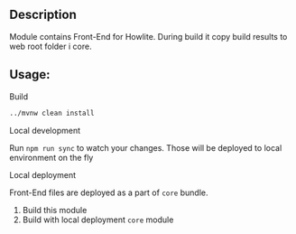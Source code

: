 ## Description

Module contains Front-End for Howlite. During build it copy build results to web root folder i core.

## Usage:

Build

```bash
../mvnw clean install
```

Local development

Run `npm run sync` to watch your changes. Those will be deployed to local environment on the fly

Local deployment

Front-End files are deployed as a part of `core` bundle.

1. Build this module
2. Build with local deployment `core` module
